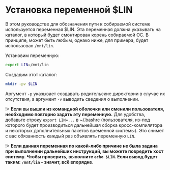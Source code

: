 ﻿# Установка переменной $LIN

В этом руководстве для обозначения пути к собираемой системе используется переменная $LIN.
Эта переменная должна указывать на каталог, в который будет смонтирован корень собираемой ОС.
В принципе, может быть любым, однако ниже, для примера, будет использован `/mnt/lin`.

Установим переменную:
```bash
export LIN=/mnt/lin
```
Создадим этот каталог:
```bash
mkdir -pv $LIN
```
Аргумент `-p` указывает создавать родительские директории в случае их отсутствия, а аргумент `-v` выводить сведения о выполнении.

!>  **Если вы вышли из командной оболочки или сменили пользователя, необходимо повторно задать эту переменную.** Для удобства, добавьте строку `export LIN=...` в ~/.bashrc (пользователя, из-под которого будет производиться дальнейшая сборка кросс-компилятора и некоторых дополнительных пакетов временной системы). Это снимет с вас обязанность каждый раз объявлять переменную `LIN`.

!>  **Если данная переменная по какой-либо причине не была задана при выполнении дальнейших инструкций, вы можете повредить хост систему. Чтобы проверить, выполните `echo $LIN`. Если вывод будет таким: `/mnt/lin` - значит, всё впорядке.**
